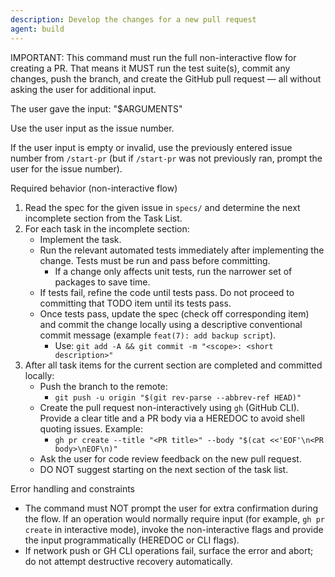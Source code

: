 ```yaml
---
description: Develop the changes for a new pull request
agent: build
---
```


IMPORTANT: This command must run the full non-interactive flow for creating a PR. That means it MUST run the test suite(s), commit any changes, push the branch, and create the GitHub pull request — all without asking the user for additional input.

The user gave the input: "$ARGUMENTS"

Use the user input as the issue number.

If the user input is empty or invalid, use the previously entered issue number from `/start-pr` (but if `/start-pr` was not previously ran, prompt the user for the issue number).

Required behavior (non-interactive flow)

1. Read the spec for the given issue in `specs/` and determine the next incomplete section from the Task List.
2. For each task in the incomplete section:
   - Implement the task.
   - Run the relevant automated tests immediately after implementing the change. Tests must be run and pass before committing.
     - If a change only affects unit tests, run the narrower set of packages to save time.
   - If tests fail, refine the code until tests pass. Do not proceed to committing that TODO item until its tests pass.
   - Once tests pass, update the spec (check off corresponding item) and commit the change locally using a descriptive conventional commit message (example `feat(7): add backup script`).
     - Use: `git add -A && git commit -m "<scope>: <short description>"`
3. After all task items for the current section are completed and committed locally:
   - Push the branch to the remote:
     - `git push -u origin "$(git rev-parse --abbrev-ref HEAD)"`
   - Create the pull request non-interactively using `gh` (GitHub CLI). Provide a clear title and a PR body via a HEREDOC to avoid shell quoting issues. Example:
     - `gh pr create --title "<PR title>" --body "$(cat <<'EOF'\n<PR body>\nEOF\n)"`
   - Ask the user for code review feedback on the new pull request.
   - DO NOT suggest starting on the next section of the task list.

Error handling and constraints

- The command must NOT prompt the user for extra confirmation during the flow. If an operation would normally require input (for example, `gh pr create` in interactive mode), invoke the non-interactive flags and provide the input programmatically (HEREDOC or CLI flags).
- If network push or GH CLI operations fail, surface the error and abort; do not attempt destructive recovery automatically.

